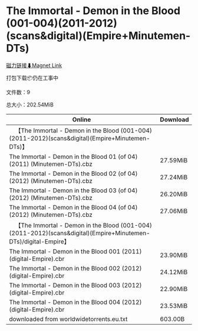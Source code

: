 # The Immortal - Demon in the Blood (001-004)(2011-2012)(scans&digital)(Empire+Minutemen-DTs)

[磁力链接⬇Magnet Link](magnet:?xt=urn:btih:35c540c4593ec0bcbcd63fd6833e7e8c4d4ae8bc&dn=The%20Immortal%20-%20Demon%20in%20the%20Blood%20%28001-004%29%282011-2012%29%28scans%26digital%29%28Empire%2BMinutemen-DTs%29)

打包下载📦仍在工事中

文件数：9

总大小：202.54MiB

Online | Download
--- | ---
&emsp;【The Immortal - Demon in the Blood (001-004)(2011-2012)(scans&digital)(Empire+Minutemen-DTs)】 | 
The Immortal - Demon in the Blood 01 (of 04) (2011) (Minutemen-DTs).cbz | 27.59MiB
The Immortal - Demon in the Blood 02 (of 04) (2012) (Minutemen-DTs).cbz | 27.24MiB
The Immortal - Demon in the Blood 03 (of 04) (2012) (Minutemen-DTs).cbz | 26.20MiB
The Immortal - Demon in the Blood 04 (of 04) (2012) (Minutemen-DTs).cbz | 27.06MiB
&emsp;【The Immortal - Demon in the Blood (001-004)(2011-2012)(scans&digital)(Empire+Minutemen-DTs)/digital-Empire】 | 
The Immortal - Demon in the Blood 001 (2011) (digital-Empire).cbr | 23.90MiB
The Immortal - Demon in the Blood 002 (2012) (digital-Empire).cbr | 24.12MiB
The Immortal - Demon in the Blood 003 (2012) (digital-Empire).cbr | 22.90MiB
The Immortal - Demon in the Blood 004 (2012) (digital-Empire).cbr | 23.53MiB
downloaded from worldwidetorrents.eu.txt | 603.00B